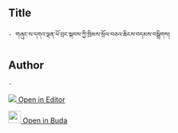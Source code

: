 ## Title
	- གཞུང་ས་དགའ་ལྡན་ཕོ་བྲང་སྐབས་ཀྱི་ཁྲིམས་སྲོལ་བཅའ་ཆིངས་བདམས་བསྒྲིགས།

## Author
	- 



[<img src="https://img.icons8.com/color/25/000000/edit-property.png"> Open in Editor](http://editor.openpecha.org/P003308)

[<img width="25" src="https://library.bdrc.io/icons/BUDA-small.svg"> Open in Buda](https://library.bdrc.io/show/bdr:IE0OPP003308)
